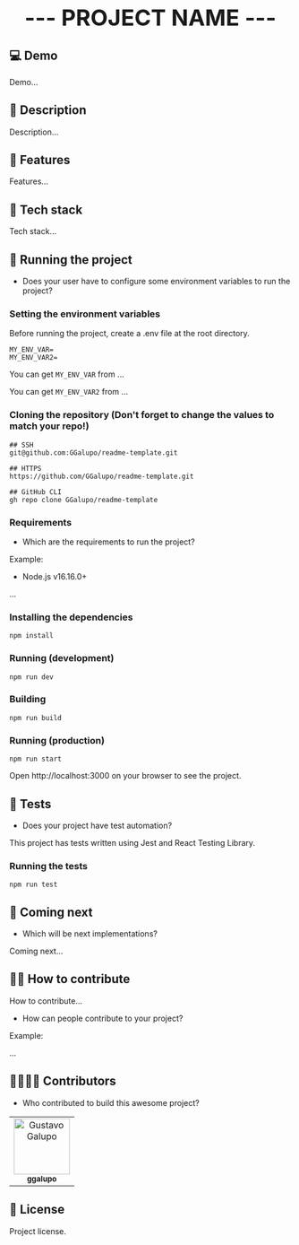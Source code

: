 <h1 align="center" style="font-size:40px">--- PROJECT NAME ---</h2>

## 💻 Demo

Demo...

## 🧾 Description

Description...

## 📖 Features

Features...

## 🔧 Tech stack

Tech stack...

## 🚀 Running the project

* Does your user have to configure some environment variables to run the project?

### Setting the environment variables

Before running the project, create a .env file at the root directory.

```
MY_ENV_VAR=
MY_ENV_VAR2=
```

You can get `MY_ENV_VAR` from ...

You can get `MY_ENV_VAR2` from ...

### Cloning the repository (Don't forget to change the values to match your repo!)

```
## SSH
git@github.com:GGalupo/readme-template.git

## HTTPS
https://github.com/GGalupo/readme-template.git

## GitHub CLI
gh repo clone GGalupo/readme-template
```

### Requirements

- Which are the requirements to run the project?
  
Example:

- Node.js v16.16.0+

...

### Installing the dependencies

```
npm install
```

### Running (development)

```
npm run dev
```

### Building

```
npm run build
```

### Running (production)

```
npm run start
```

Open http://localhost:3000 on your browser to see the project.

## 🧪 Tests

* Does your project have test automation?

This project has tests written using Jest and React Testing Library.

### Running the tests

```
npm run test
```


## 📅 Coming next

* Which will be next implementations?

Coming next...

## 🤝🏻 How to contribute

How to contribute...

* How can people contribute to your project?
  
Example:


...

## 🙋‍♀️🙋‍♂️ Contributors

* Who contributed to build this awesome project?

<table>
  <tr>
    <td align="center">
      <a href="http://github.com/ggalupo">
        <img src="https://github.com/ggalupo.png" width="100px" alt="Gustavo Galupo"/><br>
        <sub>
          <b>ggalupo</b>
        </sub>
      </a>
    </td>
  </tr>
</table>

## 📝 License

Project license.
